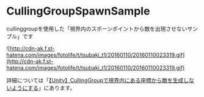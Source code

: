 # CullingGroupSpawnSample

cullinggroupを使用した「視界内のスポーンポイントから敵を出現させないサンプル」です

![http://cdn-ak.f.st-hatena.com/images/fotolife/t/tsubaki_t1/20160110/20160110023319.gif](http://cdn-ak.f.st-hatena.com/images/fotolife/t/tsubaki_t1/20160110/20160110023319.gif)

詳細については「[【Unity】CullingGroupで視界内にある座標から敵を生成しないようにする](http://tsubakit1.hateblo.jp/entry/2016/01/10/041423)」にあります。
